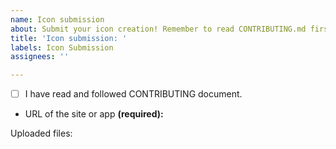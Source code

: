```yaml
---
name: Icon submission
about: Submit your icon creation! Remember to read CONTRIBUTING.md first, if you haven't already.
title: 'Icon submission: '
labels: Icon Submission
assignees: ''

---
```


<!--
Remember to add **name of the site or app** at the end of the title. 

#########################
## ACCEPT REQUIREMENTS ##
#########################

Add x inside of the brackets: [ ] -> [x]
-->

- [ ] I have read and followed CONTRIBUTING document.
- URL of the site or app **(required):**

Uploaded files:

<!-- ^^^ ADD FILES HERE ABOVE THIS LINE ^^^
Zip the files (Github doesn't accept SVG or AI files). -->
